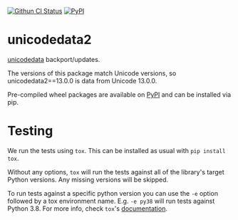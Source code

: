 [![Githun CI Status](https://github.com/fonttools/unicodedata2/workflows/Build%20+%20Deploy/badge.svg)](https://github.com/fonttools/unicodedata2/actions?query=workflow%3A%22Build+%2B+Deploy%22)
[![PyPI](https://img.shields.io/pypi/v/unicodedata2.svg)](https://pypi.org/project/unicodedata2/)

unicodedata2
============

[unicodedata] backport/updates.

The versions of this package match Unicode versions, so unicodedata2==13.0.0 is data from Unicode 13.0.0.

Pre-compiled wheel packages are available on [PyPI] and can be installed via pip.

[unicodedata]: https://docs.python.org/3/library/unicodedata.html
[PyPI]: https://pypi.org/project/unicodedata2/


Testing
=======

We run the tests using `tox`. This can be installed as usual with `pip install tox`.

Without any options, `tox` will run the tests against all of the library's
target Python versions. Any missing versions will be skipped.

To run tests against a specific python version you can use the `-e` option followed by
a tox environment name. E.g. `-e py38` will run tests against Python 3.8.
For more info, check `tox`'s [documentation](https://tox.readthedocs.io/en/latest/).
